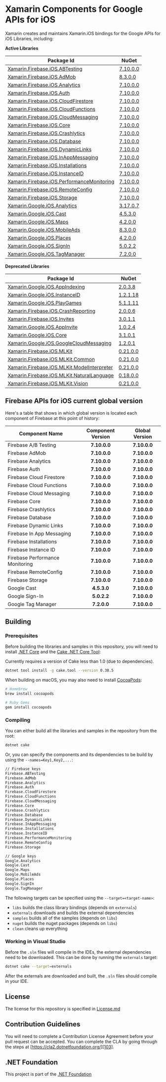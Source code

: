 # Xamarin Components for Google APIs for iOS

Xamarin creates and maintains Xamarin.iOS bindings for the Google APIs for iOS Libraries, including:

**Active Libraries**

| Package Id                                                                   | NuGet                                        |
|------------------------------------------------------------------------------|----------------------------------------------|
| [Xamarin.Firebase.iOS.ABTesting][F.ABTesting.Name]                           | [7.10.0.0][F.ABTesting.Package]              |
| [Xamarin.Firebase.iOS.AdMob][F.AdMob.Name]                                   | [8.3.0.0][F.AdMob.Package]                   |
| [Xamarin.Firebase.iOS.Analytics][F.Analytics.Name]                           | [7.10.0.0][F.Analytics.Package]              |
| [Xamarin.Firebase.iOS.Auth][F.Auth.Name]                                     | [7.10.0.0][F.Auth.Package]                   |
| [Xamarin.Firebase.iOS.CloudFirestore][F.CloudFirestore.Name]                 | [7.10.0.0][F.CloudFirestore.Package]         |
| [Xamarin.Firebase.iOS.CloudFunctions][F.CloudFunctions.Name]                 | [7.10.0.0][F.CloudFunctions.Package]         |
| [Xamarin.Firebase.iOS.CloudMessaging][F.CloudMessaging.Name]                 | [7.10.0.0][F.CloudMessaging.Package]         |
| [Xamarin.Firebase.iOS.Core][F.Core.Name]                                     | [7.10.0.0][F.Core.Package]                   |
| [Xamarin.Firebase.iOS.Crashlytics][F.Crashlytics.Name]                       | [7.10.0.0][F.Crashlytics.Package]            |
| [Xamarin.Firebase.iOS.Database][F.Database.Name]                             | [7.10.0.0][F.Database.Package]               |
| [Xamarin.Firebase.iOS.DynamicLinks][F.DynamicLinks.Name]                     | [7.10.0.0][F.DynamicLinks.Package]           |
| [Xamarin.Firebase.iOS.InAppMessaging][F.InAppMessaging.Name]                 | [7.10.0.0][F.InAppMessaging.Package]         |
| [Xamarin.Firebase.iOS.Installations][F.Installations.Name]                   | [7.10.0.0][F.Installations.Package]          |
| [Xamarin.Firebase.iOS.InstanceID][F.InstanceID.Name]                         | [7.10.0.0][F.InstanceID.Package]             |
| [Xamarin.Firebase.iOS.PerformanceMonitoring][F.PerformanceMonitoring.Name]   | [7.10.0.0][F.PerformanceMonitoring.Package]  |
| [Xamarin.Firebase.iOS.RemoteConfig][F.RemoteConfig.Name]                     | [7.10.0.0][F.RemoteConfig.Package]           |
| [Xamarin.Firebase.iOS.Storage][F.Storage.Name]                               | [7.10.0.0][F.Storage.Package]                |
| [Xamarin.Google.iOS.Analytics][G.Analytics.Name]                             | [3.17.0.7][G.Analytics.Package]              |
| [Xamarin.Google.iOS.Cast][G.Cast.Name]                                       | [4.5.3.0][G.Cast.Package]                    |
| [Xamarin.Google.iOS.Maps][G.Maps.Name]                                       | [4.2.0.0][G.Maps.Package]                    |
| [Xamarin.Google.iOS.MobileAds][G.MobileAds.Name]                             | [8.3.0.0][G.MobileAds.Package]               |
| [Xamarin.Google.iOS.Places][G.Places.Name]                                   | [4.2.0.0][G.Places.Package]                  |
| [Xamarin.Google.iOS.SignIn][G.SignIn.Name]                                   | [5.0.2.2][G.SignIn.Package]                  |
| [Xamarin.Google.iOS.TagManager][G.TagManager.Name]                           | [7.2.0.0][G.TagManager.Package]              |

**Deprecated Libraries**

| Package Id                                                                   | NuGet                                        |
|------------------------------------------------------------------------------|----------------------------------------------|
| [Xamarin.Google.iOS.AppIndexing][G.AppIndexing.Name]                         | [2.0.3.8][G.AppIndexing.Package]             |
| [Xamarin.Google.iOS.InstanceID][G.InstanceID.Name]                           | [1.2.1.18][G.InstanceID.Package]             |
| [Xamarin.Google.iOS.PlayGames][G.PlayGames.Name]                             | [5.1.1.11][G.PlayGames.Package]              |
| [Xamarin.Firebase.iOS.CrashReporting][F.CrashReporting.Name]                 | [2.0.0.6][F.CrashReporting.Package]          |
| [Xamarin.Firebase.iOS.Invites][F.Invites.Name]                               | [3.0.1.1][F.Invites.Package]                 |
| [Xamarin.Google.iOS.AppInvite][G.AppInvite.Name]                             | [1.0.2.4][G.AppInvite.Package]               |
| [Xamarin.Google.iOS.Core][G.Core.Name]                                       | [3.1.0.1][G.Core.Package]                    |
| [Xamarin.Google.iOS.GoogleCloudMessaging][G.GoogleCloudMessaging.Name]       | [1.2.0.1][G.GoogleCloudMessaging.Package]    |
| [Xamarin.Firebase.iOS.MLKit][F.MLKit.Name]                                   | [0.21.0.0][F.MLKit.Package]                  |
| [Xamarin.Firebase.iOS.MLKit.Common][F.MLKit.Common.Name]                     | [0.21.0.0][F.MLKit.Common.Package]           |
| [Xamarin.Firebase.iOS.MLKit.ModelInterpreter][F.MLKit.ModelInterpreter.Name] | [0.21.0.0][F.MLKit.ModelInterpreter.Package] |
| [Xamarin.Firebase.iOS.MLKit.NaturalLanguage][F.MLKit.NaturalLanguage.Name]   | [0.18.0.0][F.MLKit.NaturalLanguage.Package]  |
| [Xamarin.Firebase.iOS.MLKit.Vision][F.MLKit.Vision.Name]                     | [0.21.0.0][F.MLKit.Vision.Package]           |

## Firebase APIs for iOS current global version

Here's a table that shows in which global version is located each component of Firebase at this point of history:

| Component Name                   | Component Version | Global Version |
|----------------------------------|:-----------------:|:--------------:|
| Firebase A/B Testing             | **7.10.0.0**      | **7.10.0.0**   |
| Firebase AdMob                   | **7.10.0.0**      | **7.10.0.0**   |
| Firebase Analytics               | **7.10.0.0**      | **7.10.0.0**   |
| Firebase Auth                    | **7.10.0.0**      | **7.10.0.0**   |
| Firebase Cloud Firestore         | **7.10.0.0**      | **7.10.0.0**   |
| Firebase Cloud Functions         | **7.10.0.0**      | **7.10.0.0**   |
| Firebase Cloud Messaging         | **7.10.0.0**      | **7.10.0.0**   |
| Firebase Core                    | **7.10.0.0**      | **7.10.0.0**   |
| Firebase Crashlytics             | **7.10.0.0**      | **7.10.0.0**   |
| Firebase Database                | **7.10.0.0**      | **7.10.0.0**   |
| Firebase Dynamic Links           | **7.10.0.0**      | **7.10.0.0**   |
| Firebase In App Messaging        | **7.10.0.0**      | **7.10.0.0**   |
| Firebase Installations           | **7.10.0.0**      | **7.10.0.0**   |
| Firebase Instance ID             | **7.10.0.0**      | **7.10.0.0**   |
| Firebase Performance Monitoring  | **7.10.0.0**      | **7.10.0.0**   |
| Firebase RemoteConfig            | **7.10.0.0**      | **7.10.0.0**   |
| Firebase Storage                 | **7.10.0.0**      | **7.10.0.0**   |
| Google Cast                      | **4.5.3.0**       | **7.10.0.0**   |
| Google Sign-In                   | **5.0.2.2**       | **7.10.0.0**   |
| Google Tag Manager               | **7.2.0.0**       | **7.10.0.0**   |

## Building

### Prerequisites

Before building the libraries and samples in this repository, you will need to install [.NET Core][30] and the [Cake .NET Core Tool][32]:

Currently requires a version of Cake less than 1.0 (due to dependencies).

```sh
dotnet tool install -g cake.tool --version 0.38.5
```

When building on macOS, you may also need to install [CocoaPods][31]:

```sh
# Homebrew
brew install cocoapods

# Ruby Gems
gem install cocoapods
```

### Compiling

You can either build all the libraries and samples in the repository from the root:

```sh
dotnet cake
```

Or, you can specify the components and its dependencies to be build by using the `--names=Key1,Key2,...`:

```sh
// Firebase keys
Firebase.ABTesting
Firebase.AdMob
Firebase.Analytics
Firebase.Auth
Firebase.CloudFirestore
Firebase.CloudFunctions
Firebase.CloudMessaging
Firebase.Core
Firebase.Crashlytics
Firebase.Database
Firebase.DynamicLinks
Firebase.InAppMessaging
Firebase.Installations
Firebase.InstanceID
Firebase.PerformanceMonitoring
Firebase.RemoteConfig
Firebase.Storage

// Google keys
Google.Analytics
Google.Cast
Google.Maps
Google.MobileAds
Google.Places
Google.SignIn
Google.TagManager
```

The following targets can be specified using the `--target=<target-name>`:

 - `libs` builds the class library bindings (depends on `externals`)
 - `externals` downloads and builds the external dependencies
 - `samples` builds all of the samples (depends on `libs`)
 - `nuget` builds the nuget packages (depends on `libs`)
 - `clean` cleans up everything


### Working in Visual Studio

Before the `.sln` files will compile in the IDEs, the external dependencies need to be downloaded. This can be done by running the `externals` target:

```sh
dotnet cake --target=externals
```

After the externals are downloaded and built, the `.sln` files should compile in your IDE.

## License

The license for this repository is specified in 
[License.md](License.md)

## Contribution Guidelines

You will need to complete a Contribution License Agreement before your pull request can be accepted. You can complete the CLA by going through the steps at [https://cla2.dotnetfoundation.org/][103].

## .NET Foundation

This project is part of the [.NET Foundation][104]


[comment]: # (Path for active Firebase component folders)

[F.ABTesting.Name]: source/Firebase/ABTesting
[F.AdMob.Name]: source/Firebase/AdMob
[F.Analytics.Name]: source/Firebase/Analytics
[F.Auth.Name]: source/Firebase/Auth
[F.CloudFirestore.Name]: source/Firebase/CloudFirestore
[F.CloudFunctions.Name]: source/Firebase/CloudFunctions
[F.CloudMessaging.Name]: source/Firebase/CloudMessaging
[F.Core.Name]: source/Firebase/Core
[F.Crashlytics.Name]: source/Firebase/Crashlytics
[F.Database.Name]: source/Firebase/Database
[F.DynamicLinks.Name]: source/Firebase/DynamicLinks
[F.InAppMessaging.Name]: source/Firebase/InAppMessaging
[F.Installations.Name]: source/Firebase/Installations
[F.InstanceID.Name]: source/Firebase/InstanceID
[F.PerformanceMonitoring.Name]: source/Firebase/PerformanceMonitoring
[F.RemoteConfig.Name]: source/Firebase/RemoteConfig
[F.Storage.Name]: source/Firebase/Storage

[comment]: # (URL for active Firebase component NuGets)

[F.ABTesting.Package]: https://www.nuget.org/packages/Xamarin.Firebase.iOS.ABTesting/
[F.AdMob.Package]: https://www.nuget.org/packages/Xamarin.Firebase.iOS.AdMob/
[F.Analytics.Package]: https://www.nuget.org/packages/Xamarin.Firebase.iOS.Analytics/
[F.Auth.Package]: https://www.nuget.org/packages/Xamarin.Firebase.iOS.Auth/
[F.CloudFirestore.Package]: https://www.nuget.org/packages/Xamarin.Firebase.iOS.CloudFirestore/
[F.CloudFunctions.Package]: https://www.nuget.org/packages/Xamarin.Firebase.iOS.Functions/
[F.CloudMessaging.Package]: https://www.nuget.org/packages/Xamarin.Firebase.iOS.CloudMessaging/
[F.Core.Package]: https://www.nuget.org/packages/Xamarin.Firebase.iOS.Core/
[F.Crashlytics.Package]: https://www.nuget.org/packages/Xamarin.Firebase.iOS.Crashlytics/
[F.Database.Package]: https://www.nuget.org/packages/Xamarin.Firebase.iOS.Database/
[F.DynamicLinks.Package]: https://www.nuget.org/packages/Xamarin.Firebase.iOS.DynamicLinks/
[F.InAppMessaging.Package]: https://www.nuget.org/packages/Xamarin.Firebase.iOS.InAppMessaging/
[F.Installations.Package]: https://www.nuget.org/packages/Xamarin.Firebase.iOS.Installations/
[F.InstanceID.Package]: https://www.nuget.org/packages/Xamarin.Firebase.iOS.InstanceID/
[F.PerformanceMonitoring.Package]: https://www.nuget.org/packages/Xamarin.Firebase.iOS.PerformanceMonitoring/
[F.RemoteConfig.Package]: https://www.nuget.org/packages/Xamarin.Firebase.iOS.RemoteConfig/
[F.Storage.Package]: https://www.nuget.org/packages/Xamarin.Firebase.iOS.Storage/


[comment]: # (Path for active Google component folders)

[G.Analytics.Name]: source/Google/Analytics
[G.Cast.Name]: source/Google/Cast
[G.Maps.Name]: source/Google/Maps
[G.MobileAds.Name]: source/Google/MobileAds
[G.Places.Name]: source/Google/Places
[G.SignIn.Name]: source/Google/SignIn
[G.TagManager.Name]: source/Google/TagManager

[comment]: # (URL for active Google component NuGets)

[G.Analytics.Package]: https://www.nuget.org/packages/Xamarin.Google.iOS.Analytics/
[G.Cast.Package]: https://www.nuget.org/packages/Xamarin.Google.iOS.Cast/
[G.Maps.Package]: https://www.nuget.org/packages/Xamarin.Google.iOS.Maps/
[G.MobileAds.Package]: https://www.nuget.org/packages/Xamarin.Google.iOS.MobileAds/
[G.Places.Package]: https://www.nuget.org/packages/Xamarin.Google.iOS.Places/
[G.SignIn.Package]: https://www.nuget.org/packages/Xamarin.Google.iOS.SignIn/
[G.TagManager.Package]: https://www.nuget.org/packages/Xamarin.Google.iOS.TagManager/


[comment]: # (Path for deprecated Firebase component folders)

[F.CrashReporting.Name]: source/Firebase/CrashReporting
[F.Invites.Name]: source/Firebase/Invites
[F.MLKit.Name]: source/Firebase/MLKit
[F.MLKit.Common.Name]: source/Firebase/MLKit.Common
[F.MLKit.ModelInterpreter.Name]: source/Firebase/MLKit.ModelInterpreter
[F.MLKit.NaturalLanguage.Name]: source/Firebase/MLKit.NaturalLanguage
[F.MLKit.Vision.Name]: source/Firebase/MLKit.Vision

[comment]: # (URL for deprecated Firebase component NuGets)

[F.CrashReporting.Package]: https://www.nuget.org/packages/Xamarin.Firebase.iOS.CrashReporting/
[F.Invites.Package]: https://www.nuget.org/packages/Xamarin.Firebase.iOS.Invites/
[F.MLKit.Package]: https://www.nuget.org/packages/Xamarin.Firebase.iOS.MLKit/
[F.MLKit.Common.Package]: https://www.nuget.org/packages/Xamarin.Firebase.iOS.MLKit.Common/
[F.MLKit.ModelInterpreter.Package]: https://www.nuget.org/packages/Xamarin.Firebase.iOS.MLKit.ModelInterpreter/
[F.MLKit.NaturalLanguage.Package]: https://www.nuget.org/packages/Xamarin.Firebase.iOS.MLKit.NaturalLanguage/
[F.MLKit.Vision.Package]: https://www.nuget.org/packages/Xamarin.Firebase.iOS.MLKit.Vision/

[comment]: # (Path for deprecated Google component folders)

[G.AppIndexing.Name]: source/Google/AppIndexing
[G.InstanceID.Name]: source/Google/InstanceID
[G.PlayGames.Name]: source/Google/PlayGames
[G.AppInvite.Name]: source/Google/AppInvite
[G.Core.Name]: source/Google/Core
[G.GoogleCloudMessaging.Name]: source/Google/GoogleCloudMessaging

[comment]: # (URL for deprecated Google component NuGets)

[G.AppIndexing.Package]: https://www.nuget.org/packages/Xamarin.Google.iOS.AppIndexing/
[G.InstanceID.Package]: https://www.nuget.org/packages/Xamarin.Google.iOS.InstanceID/
[G.PlayGames.Package]: https://www.nuget.org/packages/Xamarin.Google.iOS.PlayGames/
[G.AppInvite.Package]: https://www.nuget.org/packages/Xamarin.Google.iOS.AppInvite/
[G.Core.Package]: https://www.nuget.org/packages/Xamarin.Google.iOS.Core/
[G.GoogleCloudMessaging.Package]: https://www.nuget.org/packages/Xamarin.Google.iOS.GoogleCloudMessaging/


[101]: https://cocoapods.org/
[102]: http://cakebuild.net
[103]: https://cla2.dotnetfoundation.org/
[104]: http://www.dotnetfoundation.org/projects

[30]: https://dotnet.microsoft.com/download
[31]: https://cocoapods.org/
[32]: http://cakebuild.net
[33]: https://cla2.dotnetfoundation.org/
[34]: http://www.dotnetfoundation.org/projects
